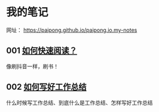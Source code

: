 # 我的笔记

网址： https://paipong.github.io/paipong.io.my-notes

## 001 [如何快速阅读？](/fast-reading/)

像刷抖音一样，刷书！

## 002 [如何写好工作总结](/work-summary/)

什么时候写工作总结、到底什么是工作总结、怎样写好工作总结
